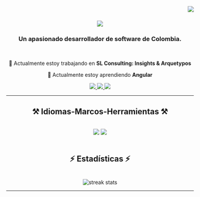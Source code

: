 <img align="right" src="https://visitor-badge.laobi.icu/badge?page_id=salesp07.salesp07" />

<h1 align="center">
    <img src="https://readme-typing-svg.herokuapp.com/?font=Righteous&size=35&center=true&vCenter=true&width=500&height=70&duration=4000&lines=Hola!+👋;+Soy+Jackson+Londoño!;" />
</h1>

<h3 align="center">Un apasionado desarrollador de software de Colombia.</h3>

<br/>

<div align="center">
 
 🔭 Actualmente estoy trabajando en **SL Consulting: Insights & Arquetypos**
 
 🌱 Actualmente estoy aprendiendo **Angular**

 </div>
 
<div align="center"> 
  <a href="mailto:alexisjacksonlon213@gmail.com">
    <img src="https://img.shields.io/badge/Gmail-333333?style=for-the-badge&logo=gmail&logoColor=red" />
  </a>
  <a href="https://co.linkedin.com/in/jackson-l-56886a1b6?trk=public_profile_samename-profile" target="_blank">
    <img src="https://img.shields.io/badge/LinkedIn-0077B5?style=for-the-badge&logo=linkedin&logoColor=white" target="_blank" />
  </a>
  <a href="https://jacksonlb.vercel.app/" target="_blank">
     <img src="https://img.shields.io/badge/Portfolio-FF5722?style=for-the-badge&logo=todoist&logoColor=white" target="_blank" />
  </a>
</div>

 <hr/>
 
<h2 align="center">⚒️ Idiomas-Marcos-Herramientas ⚒️</h2>
<br/>
<div align="center">
    <img src="https://skillicons.dev/icons?i=react,bootstrap,html,css,vscode,github,figma,git" />
    <img src="https://skillicons.dev/icons?i=nodejs,python,javascript,firebase,mongodb,java,mysql" /><br>
</div>

<br/>


<h2 align="center">⚡ Estadísticas ⚡</h2>
<br>
<div align=center>
  <img src="https://github-readme-streak-stats.herokuapp.com?user=Alexxis4ever&theme=nightowl&hide_border=true&locale=es&date_format=M%20j%5B%2C%20Y%5D" alt="streak stats"/>
<br/>
<hr/>

<br/>

<br/>
